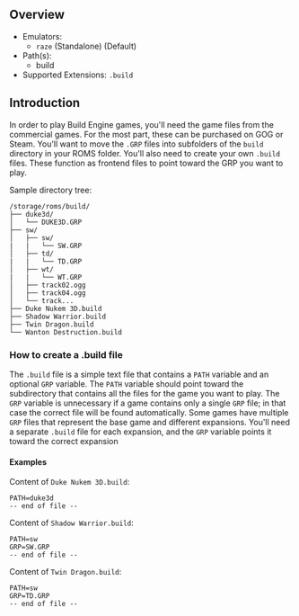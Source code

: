 ## Overview

- Emulators: 
  - `raze` (Standalone) (Default)
- Path(s): 
  - build
- Supported Extensions: `.build`

## Introduction

In order to play Build Engine games, you'll need the game files from the commercial games. For the most part, these can be purchased on GOG or Steam. You'll want to move the `.GRP` files into subfolders of the `build` directory in your ROMS folder. You'll also need to create your own `.build` files. These function as frontend files to point toward the GRP you want to play.

Sample directory tree:

```
/storage/roms/build/
├── duke3d/
│   └── DUKE3D.GRP
├── sw/
│   ├── sw/
|   |   └── SW.GRP
│   ├── td/
|   |   └── TD.GRP
│   ├── wt/
|   |   └── WT.GRP
│   ├── track02.ogg
│   ├── track04.ogg
│   └── track...
├── Duke Nukem 3D.build
├── Shadow Warrior.build
├── Twin Dragon.build
└── Wanton Destruction.build
```

### How to create a .build file

The `.build` file is a simple text file that contains a `PATH` variable and an optional `GRP` variable. The `PATH` variable should point toward the subdirectory that contains all the files for the game you want to play. The `GRP` variable is unnecessary if a game contains only a single `GRP` file; in that case the correct file will be found automatically. Some games have multiple `GRP` files that represent the base game and different expansions. You'll need a separate `.build` file for each expansion, and the `GRP` variable points it toward the correct expansion

#### Examples

Content of `Duke Nukem 3D.build`:
```
PATH=duke3d
-- end of file --
```

Content of `Shadow Warrior.build`:
```
PATH=sw
GRP=SW.GRP
-- end of file --
```

Content of `Twin Dragon.build`:
```
PATH=sw
GRP=TD.GRP
-- end of file --
```
